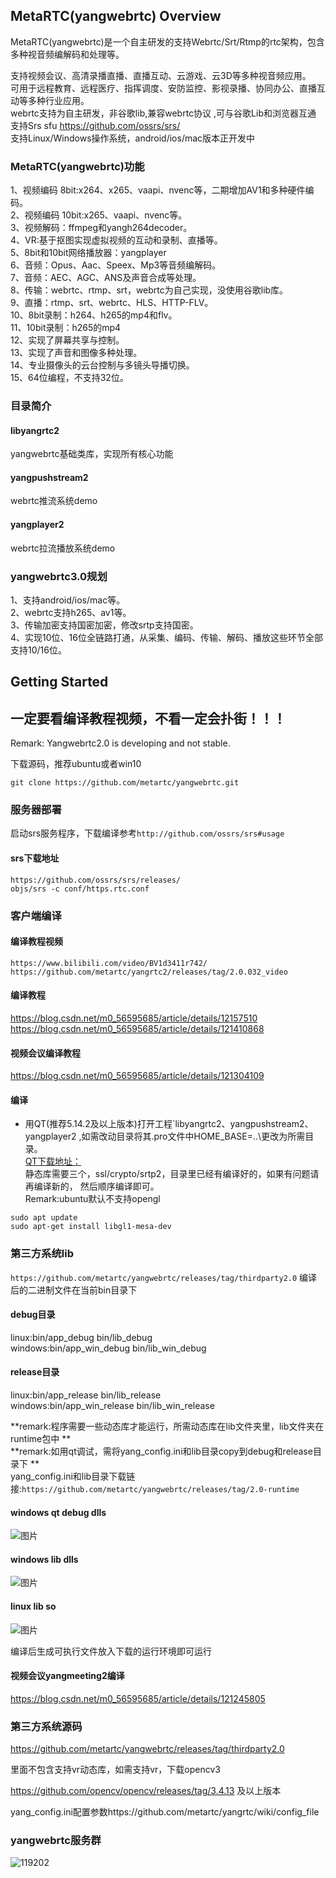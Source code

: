 ## MetaRTC(yangwebrtc) Overview

MetaRTC(yangwebrtc)是一个自主研发的支持Webrtc/Srt/Rtmp的rtc架构，包含多种视音频编解码和处理等。  

支持视频会议、高清录播直播、直播互动、云游戏、云3D等多种视音频应用。  
可用于远程教育、远程医疗、指挥调度、安防监控、影视录播、协同办公、直播互动等多种行业应用。  
webrtc支持为自主研发，非谷歌lib,兼容webrtc协议 ,可与谷歌Lib和浏览器互通  
支持Srs sfu https://github.com/ossrs/srs/  
支持Linux/Windows操作系统，android/ios/mac版本正开发中  

### MetaRTC(yangwebrtc)功能

 1、视频编码 8bit:x264、x265、vaapi、nvenc等，二期增加AV1和多种硬件编码。  
 2、视频编码 10bit:x265、vaapi、nvenc等。  
 3、视频解码：ffmpeg和yangh264decoder。  
 4、VR:基于抠图实现虚拟视频的互动和录制、直播等。  
 5、8bit和10bit网络播放器：yangplayer  
 6、音频：Opus、Aac、Speex、Mp3等音频编解码。  
 7、音频：AEC、AGC、ANS及声音合成等处理。  
 8、传输：webrtc、rtmp、srt，webrtc为自己实现，没使用谷歌lib库。  
 9、直播：rtmp、srt、webrtc、HLS、HTTP-FLV。  
 10、8bit录制：h264、h265的mp4和flv。  
 11、10bit录制：h265的mp4  
 12、实现了屏幕共享与控制。  
 13、实现了声音和图像多种处理。  
 14、专业摄像头的云台控制与多镜头导播切换。  
 15、64位编程，不支持32位。  

### 目录简介
#### libyangrtc2 
yangwebrtc基础类库，实现所有核心功能  
#### yangpushstream2 
webrtc推流系统demo  
#### yangplayer2 
webrtc拉流播放系统demo 
### yangwebrtc3.0规划  

 1、支持android/ios/mac等。  
 2、webrtc支持h265、av1等。   
 3、传输加密支持国密加密，修改srtp支持国密。  
 4、实现10位、16位全链路打通，从采集、编码、传输、解码、播放这些环节全部支持10/16位。  
  
## Getting Started

## 一定要看编译教程视频，不看一定会扑街！！！ 

Remark: Yangwebrtc2.0 is developing and not stable.  

下载源码，推荐ubuntu或者win10

```
git clone https://github.com/metartc/yangwebrtc.git 
```

### 服务器部署

启动srs服务程序，下载编译参考`http://github.com/ossrs/srs#usage`
#### srs下载地址

```
https://github.com/ossrs/srs/releases/  
​objs/srs -c conf/https.rtc.conf
```


### 客户端编译

#### 编译教程视频
`https://www.bilibili.com/video/BV1d3411r742/`
`https://github.com/metartc/yangrtc2/releases/tag/2.0.032_video`  
#### 编译教程
https://blog.csdn.net/m0_56595685/article/details/12157510
https://blog.csdn.net/m0_56595685/article/details/121410868
#### 视频会议编译教程
https://blog.csdn.net/m0_56595685/article/details/121304109
#### 编译
- 用QT(推荐5.14.2及以上版本)打开工程`libyangrtc2、yangpushstream2、yangplayer2 ,如需改动目录将其.pro文件中HOME_BASE=..\更改为所需目录。  
[QT下载地址：](https://download.qt.io/archive/qt/5.14/5.14.2/)  
静态库需要三个，ssl/crypto/srtp2，目录里已经有编译好的，如果有问题请再编译新的， 然后顺序编译即可。  
Remark:ubuntu默认不支持opengl 
```
sudo apt update
sudo apt-get install libgl1-mesa-dev  
```

### 第三方系统lib
`https://github.com/metartc/yangwebrtc/releases/tag/thirdparty2.0`
编译后的二进制文件在当前bin目录下  
#### debug目录  
linux:bin/app_debug bin/lib_debug  
windows:bin/app_win_debug bin/lib_win_debug  
#### release目录  
linux:bin/app_release bin/lib_release  
windows:bin/app_win_release bin/lib_win_release  

 **remark:程序需要一些动态库才能运行，所需动态库在lib文件夹里，lib文件夹在runtime包中  **   
 **remark:如用qt调试，需将yang_config.ini和lib目录copy到debug和release目录下  **  
yang_config.ini和lib目录下载链接:`https://github.com/metartc/yangwebrtc/releases/tag/2.0-runtime`   
#### windows qt debug dlls
![图片](https://user-images.githubusercontent.com/87118023/136520546-a03812a7-f91a-479d-a1ff-f6771829d202.png)

#### windows lib dlls
![图片](https://user-images.githubusercontent.com/87118023/133883028-78abbe6f-4fa1-4817-8ed5-c29951561657.png)
#### linux lib so
![图片](https://user-images.githubusercontent.com/87118023/133883160-c10df7ba-ea97-482d-99b4-cb09af73d723.png)


编译后生成可执行文件放入下载的运行环境即可运行    
 
#### 视频会议yangmeeting2编译 

https://blog.csdn.net/m0_56595685/article/details/121245805  
  

### 第三方系统源码

https://github.com/metartc/yangwebrtc/releases/tag/thirdparty2.0

里面不包含支持vr动态库，如需支持vr，下载opencv3

https://github.com/opencv/opencv/releases/tag/3.4.13 及以上版本

yang_config.ini配置参数https://github.com/metartc/yangrtc/wiki/config_file  

### yangwebrtc服务群
![119202](https://user-images.githubusercontent.com/87118023/143822120-47db8187-272c-416d-86f6-bb54b87867c2.jpg)


